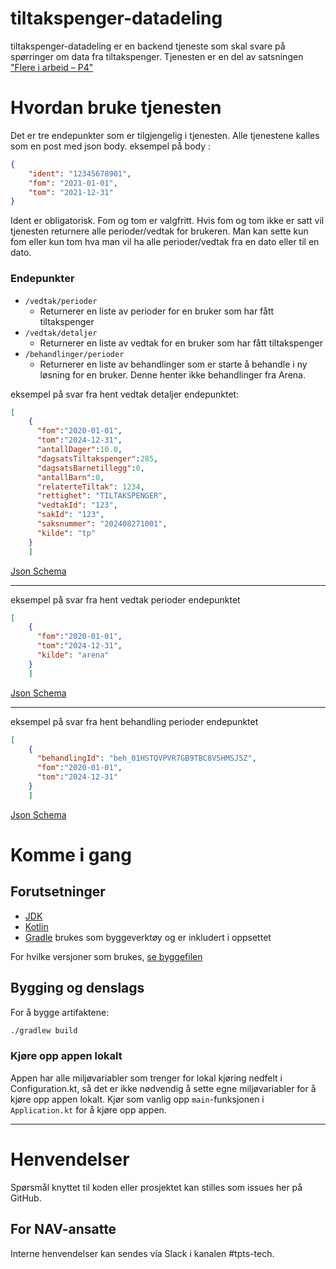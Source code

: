 tiltakspenger-datadeling
========================

tiltakspenger-datadeling er en backend tjeneste som skal svare på spørringer om data fra tiltakspenger. Tjenesten er en del av satsningen ["Flere i arbeid – P4"](https://memu.no/artikler/stor-satsing-skal-fornye-navs-utdaterte-it-losninger-og-digitale-verktoy/)

# Hvordan bruke tjenesten
Det er tre endepunkter som er tilgjengelig i tjenesten. Alle tjenestene kalles som en post med json body.
eksempel på body :
```json
{
    "ident": "12345678901", 
    "fom": "2021-01-01",
    "tom": "2021-12-31"
}
```

Ident er obligatorisk. Fom og tom er valgfritt. Hvis fom og tom ikke er satt vil tjenesten returnere alle perioder/vedtak for brukeren. Man kan sette kun fom eller kun tom hva man vil ha alle perioder/vedtak fra en dato eller til en dato.

### Endepunkter
- `/vedtak/perioder`
  - Returnerer en liste av perioder for en bruker som har fått tiltakspenger
- `/vedtak/detaljer`
  - Returnerer en liste av vedtak for en bruker som har fått tiltakspenger
- `/behandlinger/perioder`
  - Returnerer en liste av behandlinger som er starte å behandle i ny løsning for en bruker. Denne henter ikke behandlinger fra Arena.


eksempel på svar fra hent vedtak detaljer endepunktet:
```json
[
    {
      "fom":"2020-01-01",
      "tom":"2024-12-31",
      "antallDager":10.0,
      "dagsatsTiltakspenger":285,
      "dagsatsBarnetillegg":0,
      "antallBarn":0,
      "relaterteTiltak": 1234,
      "rettighet": "TILTAKSPENGER",
      "vedtakId": "123",
      "sakId": "123",
      "saksnummer": "202408271001",
      "kilde": "tp"
    }
    ]
```

[Json Schema](/doc/JsonSchemaDetaljer.json)

---

eksempel på svar fra hent vedtak perioder endepunktet
```json
[
    {
      "fom":"2020-01-01",
      "tom":"2024-12-31",
      "kilde": "arena"
    }
    ]
```

[Json Schema](/doc/JsonSchemaPerioder.json)

---

eksempel på svar fra hent behandling perioder endepunktet
```json
[
    {
      "behandlingId": "beh_01HSTQVPVR7GB9TBC8V5HMSJ5Z",
      "fom":"2020-01-01",
      "tom":"2024-12-31"
    }
    ]
```

[Json Schema](/doc/JsonSchemaBehandlinger.json)


# Komme i gang
## Forutsetninger
- [JDK](https://jdk.java.net/)
- [Kotlin](https://kotlinlang.org/)
- [Gradle](https://gradle.org/) brukes som byggeverktøy og er inkludert i oppsettet

For hvilke versjoner som brukes, [se byggefilen](build.gradle.kts)

## Bygging og denslags
For å bygge artifaktene:

```sh
./gradlew build
```

### Kjøre opp appen lokalt

Appen har alle miljøvariabler som trenger for lokal kjøring nedfelt i Configuration.kt, så det er ikke nødvendig å
sette egne miljøvariabler for å kjøre opp appen lokalt. Kjør som vanlig opp `main`-funksjonen i `Application.kt` for å kjøre
opp appen.

----

# Henvendelser

Spørsmål knyttet til koden eller prosjektet kan stilles som issues her på GitHub.

## For NAV-ansatte

Interne henvendelser kan sendes via Slack i kanalen #tpts-tech.
